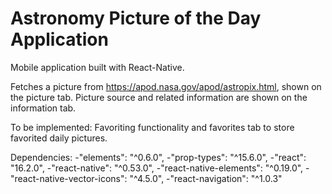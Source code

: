 # Astronomy Picture of the Day Application
Mobile application built with React-Native.

Fetches a picture from https://apod.nasa.gov/apod/astropix.html, shown on the picture tab.
Picture source and related information are shown on the information tab.

To be implemented:
  Favoriting functionality and favorites tab to store favorited daily pictures.
  
Dependencies:
    -"elements": "^0.6.0",
    -"prop-types": "^15.6.0",
    -"react": "16.2.0",
    -"react-native": "^0.53.0",
    -"react-native-elements": "^0.19.0",
    -"react-native-vector-icons": "^4.5.0",
    -"react-navigation": "^1.0.3"
